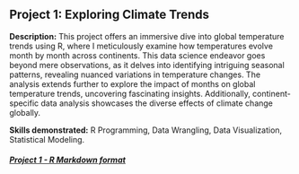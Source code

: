 ## Project 1: Exploring Climate Trends

**Description:** This project offers an immersive dive into global temperature trends using R, where I meticulously examine how temperatures evolve month by
month across continents. This data science endeavor goes beyond mere observations, as it delves into identifying intriguing seasonal patterns, revealing
nuanced variations in temperature changes. The analysis extends further to explore the impact of months on global temperature trends, uncovering fascinating
insights. Additionally, continent-specific data analysis showcases the diverse effects of climate change globally.

**Skills demonstrated:**
R Programming, Data Wrangling, Data Visualization, Statistical Modeling.
##### [Project 1 - R Markdown format](https://rpubs.com/TalKadosh/ContinentTemperature)
